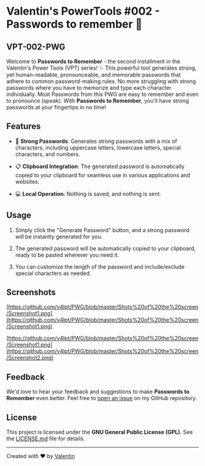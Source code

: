 # Valentin's PowerTools #002 - Passwords to remember :key: 
## VPT-002-PWG
Welcome to **Passwords to Remember** - the second installment in the Valentin's Power Tools (VPT) series! :sparkles: This powerful tool generates strong, yet human-readable, pronounceable, and memorable passwords that adhere to common password-making rules. No more struggling with strong passwords where you have to memorize and type each character individually. Most Passwords from this PWG are easy to remember and even to pronounce (speak). With **Passwords to Remember**, you'll have strong passwords at your fingertips in no time!

## Features

- :closed_lock_with_key: **Strong Passwords**: Generates strong passwords with a mix of characters, including uppercase letters, lowercase letters, special characters, and numbers.

- :clipboard: **Clipboard Integration**: The generated password is automatically copied to your clipboard for seamless use in various applications and websites.

- :computer: **Local Operation**: Nothing is saved, and nothing is sent.

## Usage

1. Simply click the "Generate Password" button, and a strong password will be instantly generated for you.

2. The generated password will be automatically copied to your clipboard, ready to be pasted wherever you need it.

3. You can customize the length of the password and include/exclude special characters as needed.

## Screenshots
[https://github.com/v4lpt/PWG/blob/master/Shots%20of%20the%20screen/Screenshot1.png](https://github.com/v4lpt/PWG/blob/master/Shots%20of%20the%20screen/Screenshot1.png)

[https://github.com/v4lpt/PWG/blob/master/Shots%20of%20the%20screen/Screenshot1.png](https://github.com/v4lpt/PWG/blob/master/Shots%20of%20the%20screen/Screenshot2.png)

## Feedback

We'd love to hear your feedback and suggestions to make **Passwords to Remember** even better. Feel free to [open an issue](https://github.com/v4lpt/PWG/issues) on my GitHub repository.

## License

This project is licensed under the **GNU General Public License (GPL)**. See the [LICENSE.md](LICENSE.md) file for details.

---

Created with :heart: by [Valentin](https://github.com/v4lpt)

